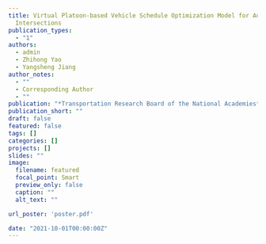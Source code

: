 ```yaml
---
title: Virtual Platoon-based Vehicle Schedule Optimization Model for Autonomous
  Intersections
publication_types:
  - "1"
authors:
  - admin
  - Zhihong Yao
  - Yangsheng Jiang
author_notes:
  - ""
  - Corresponding Author
  - ""
publication: "*Transportation Research Board of the National Academies*"
publication_short: ""
draft: false
featured: false
tags: []
categories: []
projects: []
slides: ""
image:
  filename: featured
  focal_point: Smart
  preview_only: false
  caption: ""
  alt_text: ""

url_poster: 'poster.pdf'

date: "2021-10-01T00:00:00Z"
---
```

